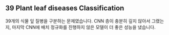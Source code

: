 ## 39 Plant leaf diseases Classification

39개의 식물 잎 질병을 구분하는 문제였습니다.
CNN 층이 충분히 깊지 않아서 그랬는지, 마지막 CNN에 배치 정규화를 진행하지 않은 모델이 더 좋은 성능을 냈습니다.
